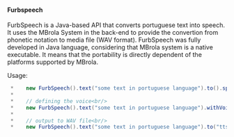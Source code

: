 #### Furbspeech

FurbSpeech is a Java-based API that converts portuguese text into speech. It uses the MBrola System in the back-end to provide the convertion from phonetic notation to media file (WAV format). FurbSpeech was fully developed in Java language, considering that MBrola system is a native executable. It means that the portability is directly dependent of the platforms supported by MBrola.


Usage:

```java
 *    new FurbSpeech().text("some text in portuguese language").to().speech();<br/><br/>
 *    
 *    // defining the voice<br/>
 *    new FurbSpeech().text("some text in portuguese language").withVoice(filePointingToTheVoice).to().speech();<br/><br/>
 *    
 *    // output to WAV file<br/>
 *    new FurbSpeech().text("some text in portuguese language").to("tts.wav").speech();
```